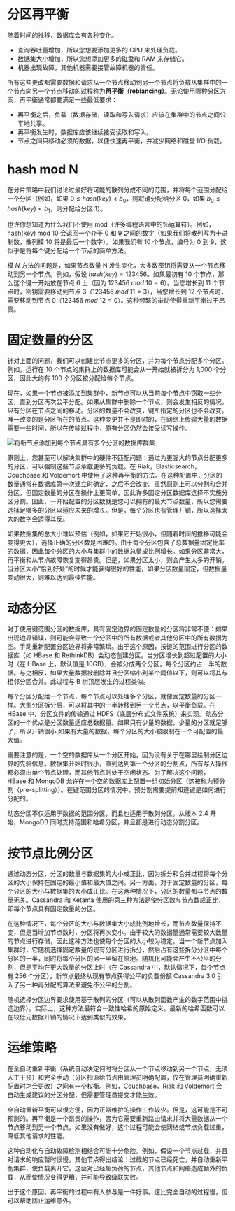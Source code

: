 # 分区再平衡

随着时间的推移，数据库会有各种变化。

- 查询吞吐量增加，所以您想要添加更多的 CPU 来处理负载。
- 数据集大小增加，所以您想添加更多的磁盘和 RAM 来存储它。
- 机器出现故障，其他机器需要接管故障机器的责任。

所有这些更改都需要数据和请求从一个节点移动到另一个节点将负载从集群中的一个节点向另一个节点移动的过程称为**再平衡（reblancing）**。无论使用哪种分区方案，再平衡通常都要满足一些最低要求：

- 再平衡之后，负载（数据存储，读取和写入请求）应该在集群中的节点之间公平地共享。
- 再平衡发生时，数据库应该继续接受读取和写入。
- 节点之间只移动必须的数据，以便快速再平衡，并减少网络和磁盘 I/O 负载。

# hash mod N

在分片策略中我们讨论过最好将可能的散列分成不同的范围，并将每个范围分配给一个分区（例如，如果 $0≤hash(key)<b_0$，则将键分配给分区 0，如果 $b_0 ≤ hash(key) <b_1$，则分配给分区 1）。

也许你想知道为什么我们不使用 mod（许多编程语言中的％运算符）。例如，hash(key) mod 10 会返回一个介于 0 和 9 之间的数字（如果我们将散列写为十进制数，散列模 10 将是最后一个数字）。如果我们有 10 个节点，编号为 0 到 9，这似乎是将每个键分配给一个节点的简单方法。

模 $N$ 方法的问题是，如果节点数量 N 发生变化，大多数密钥将需要从一个节点移动到另一个节点。例如，假设 $hash(key)=123456$。如果最初有 10 个节点，那么这个键一开始放在节点 6 上（因为 $123456\ mod\ 10 = 6$）。当您增长到 11 个节点时，密钥需要移动到节点 3（$123456\ mod\ 11 = 3$），当您增长到 12 个节点时，需要移动到节点 0（$123456\ mod\ 12 = 0$）。这种频繁的举动使得重新平衡过于昂贵。

# 固定数量的分区

针对上面的问题，我们可以创建比节点更多的分区，并为每个节点分配多个分区。例如，运行在 10 个节点的集群上的数据库可能会从一开始就被拆分为 1,000 个分区，因此大约有 100 个分区被分配给每个节点。

现在，如果一个节点被添加到集群中，新节点可以从当前每个节点中窃取一些分区，直到分区再次公平分配。如果从集群中删除一个节点，则会发生相反的情况。只有分区在节点之间的移动。分区的数量不会改变，键所指定的分区也不会改变。唯一改变的是分区所在的节点。这种变更并不是即时的，在网络上传输大量的数据需要一些时间，所以在传输过程中，原有分区仍然会接受读写操作。

![将新节点添加到每个节点具有多个分区的数据库群集](https://s2.ax1x.com/2020/02/09/1h1ph4.png)

原则上，您甚至可以解决集群中的硬件不匹配问题：通过为更强大的节点分配更多的分区，可以强制这些节点承载更多的负载。在 Riak，Elasticsearch，Couchbase 和 Voldemort 中使用了这种再平衡的方法。在这种配置中，分区的数量通常在数据库第一次建立时确定，之后不会改变。虽然原则上可以分割和合并分区，但固定数量的分区在操作上更简单，因此许多固定分区数据库选择不实施分区分割。因此，一开始配置的分区数就是您可以拥有的最大节点数量，所以您需要选择足够多的分区以适应未来的增长。但是，每个分区也有管理开销，所以选择太大的数字会适得其反。

如果数据集的总大小难以预估（例如，如果它开始很小，但随着时间的推移可能会变得更大），选择正确的分区数是困难的。由于每个分区包含了总数据量固定比率的数据，因此每个分区的大小与集群中的数据总量成比例增长。如果分区非常大，再平衡和从节点故障恢复变得昂贵。但是，如果分区太小，则会产生太多的开销。当分区大小“恰到好处”的时候才能获得很好的性能，如果分区数量固定，但数据量变动很大，则难以达到最佳性能。

# 动态分区

对于使用键范围分区的数据库，具有固定边界的固定数量的分区将非常不便：如果出现边界错误，则可能会导致一个分区中的所有数据或者其他分区中的所有数据为空。手动重新配置分区边界将非常繁琐。出于这个原因，按键的范围进行分区的数据库（如 HBase 和 RethinkDB）会动态创建分区。当分区增长到超过配置的大小时（在 HBase 上，默认值是 10GB），会被分成两个分区，每个分区约占一半的数据。与之相反，如果大量数据被删除并且分区缩小到某个阈值以下，则可以将其与相邻分区合并。此过程与 B 树顶层发生的过程类似。

每个分区分配给一个节点，每个节点可以处理多个分区，就像固定数量的分区一样。大型分区拆分后，可以将其中的一半转移到另一个节点，以平衡负载。在 HBase 中，分区文件的传输通过 HDFS（底层分布式文件系统）来实现。动态分区的一个优点是分区数量适应总数据量。如果只有少量的数据，少量的分区就足够了，所以开销很小;如果有大量的数据，每个分区的大小被限制在一个可配置的最大值。

需要注意的是，一个空的数据库从一个分区开始，因为没有关于在哪里绘制分区边界的先验信息。数据集开始时很小，直到达到第一个分区的分割点，所有写入操作都必须由单个节点处理，而其他节点则处于空闲状态。为了解决这个问题，HBase 和 MongoDB 允许在一个空的数据库上配置一组初始分区（这被称为预分割（pre-splitting））。在键范围分区的情况中，预分割需要提前知道键是如何进行分配的。

动态分区不仅适用于数据的范围分区，而且也适用于散列分区。从版本 2.4 开始，MongoDB 同时支持范围和哈希分区，并且都是进行动态分割分区。

# 按节点比例分区

通过动态分区，分区的数量与数据集的大小成正比，因为拆分和合并过程将每个分区的大小保持在固定的最小值和最大值之间。另一方面，对于固定数量的分区，每个分区的大小与数据集的大小成正比。在这两种情况下，分区的数量都与节点的数量无关。Cassandra 和 Ketama 使用的第三种方法是使分区数与节点数成正比，即每个节点具有固定数量的分区。

在这种情况下，每个分区的大小与数据集大小成比例地增长，而节点数量保持不变，但是当增加节点数时，分区将再次变小。由于较大的数据量通常需要较大数量的节点进行存储，因此这种方法也使每个分区的大小较为稳定。当一个新节点加入集群时，它随机选择固定数量的现有分区进行拆分，然后占有这些拆分分区中每个分区的一半，同时将每个分区的另一半留在原地。随机化可能会产生不公平的分割，但是平均在更大数量的分区上时（在 Cassandra 中，默认情况下，每个节点有 256 个分区），新节点最终从现有节点获得公平的负载份额 Cassandra 3.0 引入了另一种再分配的算法来避免不公平的分割。

随机选择分区边界要求使用基于散列的分区（可以从散列函数产生的数字范围中挑选边界）。实际上，这种方法最符合一致性哈希的原始定义。最新的哈希函数可以在较低元数据开销的情况下达到类似的效果。

# 运维策略

在全自动重新平衡（系统自动决定何时将分区从一个节点移动到另一个节点，无须人工干预）和完全手动（分区指派给节点由管理员明确配置，仅在管理员明确重新配置时才会更改）之间有一个权衡。例如，Couchbase，Riak 和 Voldemort 会自动生成建议的分区分配，但需要管理员提交才能生效。

全自动重新平衡可以很方便，因为正常维护的操作工作较少。但是，这可能是不可预测的。再平衡是一个昂贵的操作，因为它需要重新路由请求并将大量数据从一个节点移动到另一个节点。如果没有做好，这个过程可能会使网络或节点负载过重，降低其他请求的性能。

这种自动化与自动故障检测相结合可能十分危险。例如，假设一个节点过载，并且对请求的响应暂时很慢。其他节点得出结论：过载的节点已经死亡，并自动重新平衡集群，使负载离开它。这会对已经超负荷的节点，其他节点和网络造成额外的负载，从而使情况变得更糟，并可能导致级联失败。

出于这个原因，再平衡的过程中有人参与是一件好事。这比完全自动的过程慢，但可以帮助防止运维意外。
